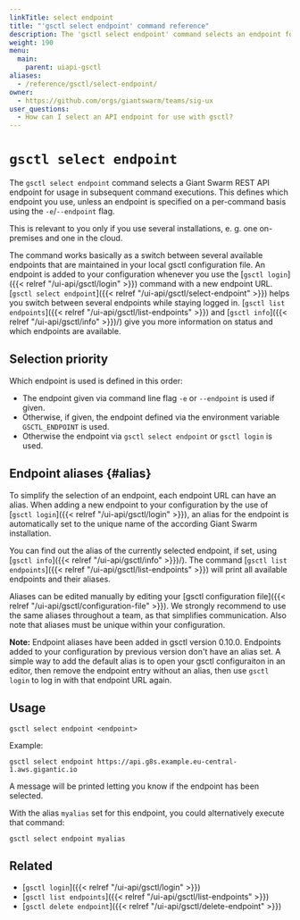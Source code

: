 ```yaml
---
linkTitle: select endpoint
title: "'gsctl select endpoint' command reference"
description: The 'gsctl select endpoint' command selects an endpoint for usage in subsequent command executions.
weight: 190
menu:
  main:
    parent: uiapi-gsctl
aliases:
  - /reference/gsctl/select-endpoint/
owner:
  - https://github.com/orgs/giantswarm/teams/sig-ux
user_questions:
  - How can I select an API endpoint for use with gsctl?
---
```


# `gsctl select endpoint`

The `gsctl select endpoint` command selects a Giant Swarm REST API endpoint for
usage in subsequent command executions. This defines which endpoint you use,
unless an endpoint is specified on a per-command basis using the
`-e`/`--endpoint` flag.

This is relevant to you only if you use several installations, e. g. one
on-premises and one in the cloud.

The command works basically as a switch between several available endpoints
that are maintained in your local gsctl configuration file. An endpoint is
added to your configuration whenever you use the [`gsctl login`]({{< relref "/ui-api/gsctl/login" >}})
command with a new endpoint URL. [`gsctl select endpoint`]({{< relref "/ui-api/gsctl/select-endpoint" >}})
helps you switch between several endpoints while staying logged in.
[`gsctl list endpoints`]({{< relref "/ui-api/gsctl/list-endpoints" >}}) and [`gsctl info`]({{< relref "/ui-api/gsctl/info" >}})/) give
you more information on status and which endpoints are available.

## Selection priority

Which endpoint is used is defined in this order:

- The endpoint given via command line flag `-e` or `--endpoint` is used if
  given.
- Otherwise, if given, the endpoint defined via the environment variable
  `GSCTL_ENDPOINT` is used.
- Otherwise the endpoint via `gsctl select endpoint` or `gsctl login` is used.

## Endpoint aliases {#alias}

To simplify the selection of an endpoint, each endpoint URL can have an alias.
When adding a new endpoint to your configuration by the use of
[`gsctl login`]({{< relref "/ui-api/gsctl/login" >}}), an alias for the endpoint is automatically set to
the unique name of the according Giant Swarm installation.

You can find out the alias of the currently selected endpoint, if set, using
[`gsctl info`]({{< relref "/ui-api/gsctl/info" >}})/). The command
[`gsctl list endpoints`]({{< relref "/ui-api/gsctl/list-endpoints" >}}) will print all available endpoints
and their aliases.

Aliases can be edited manually by editing your
[gsctl configuration file]({{< relref "/ui-api/gsctl/configuration-file" >}}). We
strongly recommend to use the same aliases throughout a team, as that
simplifies communication. Also note that aliases must be unique within your
configuration.

**Note:** Endpoint aliases have been added in gsctl version 0.10.0. Endpoints
added to your configuration by previous version don't have an alias set. A
simple way to add the default alias is to open your gsctl configuraiton in an
editor, then remove the endpoint entry without an alias, then use `gsctl login`
to log in with that endpoint URL again.

## Usage

```nohighlight
gsctl select endpoint <endpoint>
```

Example:

```nohighlight
gsctl select endpoint https://api.g8s.example.eu-central-1.aws.gigantic.io
```

A message will be printed letting you know if the endpoint has been selected.

With the alias `myalias` set for this endpoint, you could alternatively execute
that command:

```nohighlight
gsctl select endpoint myalias
```

## Related

- [`gsctl login`]({{< relref "/ui-api/gsctl/login" >}})
- [`gsctl list endpoints`]({{< relref "/ui-api/gsctl/list-endpoints" >}})
- [`gsctl delete endpoint`]({{< relref "/ui-api/gsctl/delete-endpoint" >}})
